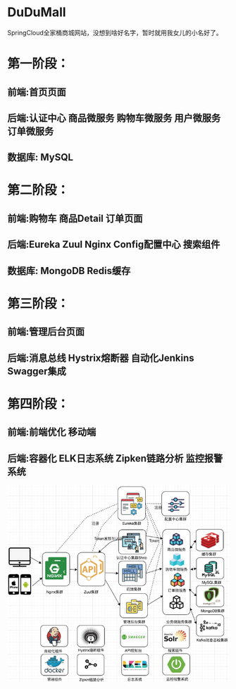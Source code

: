 # DuDuMall
SpringCloud全家桶商城网站，没想到啥好名字，暂时就用我女儿的小名好了。

# 第一阶段： 
## 前端:首页页面 
## 后端:认证中心 商品微服务 购物车微服务 用户微服务 订单微服务 
## 数据库: MySQL

# 第二阶段： 
## 前端:购物车 商品Detail 订单页面
## 后端:Eureka Zuul Nginx Config配置中心 搜索组件
## 数据库: MongoDB Redis缓存 

# 第三阶段： 
## 前端:管理后台页面
## 后端:消息总线 Hystrix熔断器 自动化Jenkins Swagger集成 

# 第四阶段： 
## 前端:前端优化 移动端
## 后端:容器化 ELK日志系统 Zipken链路分析 监控报警系统
![Image text](https://raw.githubusercontent.com/panjianlong13/DuDuMall/master/img/%E6%9E%B6%E6%9E%84%E5%9B%BE.png)
